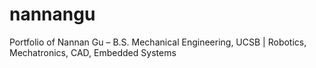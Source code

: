 # nannangu
Portfolio of Nannan Gu – B.S. Mechanical Engineering, UCSB | Robotics, Mechatronics, CAD, Embedded Systems
